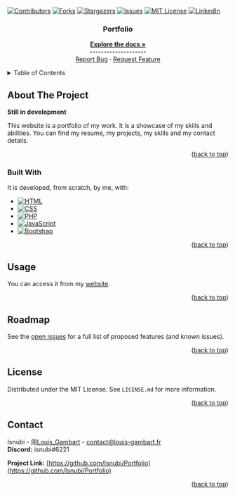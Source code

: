 <a name="readme-top"></a>

<!-- Projet Shields -->
[![Contributors][contributors-shield]][contributors-url]
[![Forks][forks-shield]][forks-url]
[![Stargazers][stars-shield]][stars-url]
[![Issues][issues-shield]][issues-url]
[![MIT License][license-shield]][license-url]
[![LinkedIn][linkedin-shield]][linkedin-url]

<!-- Replace these markers with infos - "Portfolio"-->

<!-- PROJECT LOGO
<br />
<div align="center">
  <a href="https://github.com/Isnubi/Portfolio/">
    <img src="x/x.png" alt="Logo">
  </a>
-->

<div align="center">
<h3 align="center">Portfolio</h3>
  <p align="center">
    <a href="https://github.com/Isnubi/Portfolio/"><strong>Explore the docs »</strong></a>
    <br />--------------------
    <br />
    <a href="https://github.com/Isnubi/Portfolio/issues">Report Bug</a>
    ·
    <a href="https://github.com/Isnubi/Portfolio/issues">Request Feature</a>
  </p>
</div>

<!-- TABLE OF CONTENTS -->
<details>
  <summary>Table of Contents</summary>
  <ol>
    <li>
      <a href="#about-the-project">About The Project</a>
      <ul>
        <li><a href="#built-with">Built With</a></li>
      </ul>
    </li>
    <li><a href="#usage">Usage</a></li>
    <li><a href="#roadmap">Roadmap</a></li>
    <li><a href="#license">License</a></li>
    <li><a href="#contact">Contact</a></li>
  </ol>
</details>



<!-- ABOUT THE PROJECT -->
## About The Project
<!--
<div align="center">
    <img src="x/x.png" alt="Logo">
</div>
-->

**Still in development**

This website is a portfolio of my work. It is a showcase of my skills and 
abilities. You can find my resume, my projects, my skills and my contact details.

<p align="right">(<a href="#readme-top">back to top</a>)</p>



### Built With

It is developed, from scratch, by me, with:

* [![HTML][HTML-shield]][HTML-url]
* [![CSS][CSS-shield]][CSS-url]
* [![PHP][PHP-shield]][PHP-url]
* [![JavaScript][JavaScript-shield]][JavaScript-url]
* [![Bootstrap][Bootstrap-shield]][Bootstrap-url]

<p align="right">(<a href="#readme-top">back to top</a>)</p>



<!-- USAGE EXAMPLES -->
## Usage

You can access it from my [website](https://www.louis-gambart.fr/).

<p align="right">(<a href="#readme-top">back to top</a>)</p>



<!-- ROADMAP -->
## Roadmap



See the [open issues](https://github.com/Isnubi/Portfolio/issues) for a full list of proposed features (and known issues).

<p align="right">(<a href="#readme-top">back to top</a>)</p>



<!-- LICENSE -->
## License

Distributed under the MIT License. See `LICENSE.md` for more information.

<p align="right">(<a href="#readme-top">back to top</a>)</p>



<!-- CONTACT -->
## Contact


Isnubi - [@Louis_Gambart](https://twitter.com/Louis_Gambart) - contact@louis-gambart.fr
<br>**Discord:** isnubi#6221

**Project Link:** [https://github.com/Isnubi/Portfolio](https://github.com/Isnubi/Portfolio)

<p align="right">(<a href="#readme-top">back to top</a>)</p>




<!-- MARKDOWN LINKS & IMAGES -->
<!-- https://www.markdownguide.org/basic-syntax/#reference-style-links -->
[contributors-shield]: https://img.shields.io/github/contributors/Isnubi/Portfolio.svg?style=for-the-badge
[contributors-url]: https://github.com/Isnubi/Portfolio/graphs/contributors
[forks-shield]: https://img.shields.io/github/forks/Isnubi/Portfolio.svg?style=for-the-badge
[forks-url]: https://github.com/Isnubi/Portfolio/network/members
[stars-shield]: https://img.shields.io/github/stars/Isnubi/Portfolio.svg?style=for-the-badge
[stars-url]: https://github.com/Isnubi/Portfolio/stargazers
[issues-shield]: https://img.shields.io/github/issues/Isnubi/Portfolio.svg?style=for-the-badge
[issues-url]: https://github.com/Isnubi/Portfolio/issues
[license-shield]: https://img.shields.io/github/license/Isnubi/Portfolio.svg?style=for-the-badge
[license-url]: https://github.com/Isnubi/Portfolio/blob/master/LICENSE.md
[linkedin-shield]: https://img.shields.io/badge/-LinkedIn-black.svg?style=for-the-badge&logo=linkedin&colorB=555
[linkedin-url]: https://linkedin.com/in/louis-gambart
[Python-shield]: https://img.shields.io/badge/Python-3776AB?style=for-the-badge&logo=python&logoColor=white
[Python-url]: https://www.python.org/
[JSON-shield]: https://img.shields.io/badge/JSON-5E5C5C?style=for-the-badge&logo=json&logoColor=white
[JSON-url]: https://www.json.org/json-en.html
[Markdown-shield]: https://img.shields.io/badge/Markdown-000000?style=for-the-badge&logo=markdown&logoColor=white
[Markdown-url]: https://www.markdownguide.org/
[HTML-shield]: https://img.shields.io/badge/HTML5-E34F26?style=for-the-badge&logo=html5&logoColor=white
[HTML-url]: https://www.w3.org/html/
[CSS-shield]: https://img.shields.io/badge/CSS3-1572B6?style=for-the-badge&logo=css3&logoColor=white
[CSS-url]: https://www.w3.org/Style/CSS/Overview.en.html
[JavaScript-shield]: https://img.shields.io/badge/JavaScript-F7DF1E?style=for-the-badge&logo=javascript&logoColor=black
[JavaScript-url]: https://www.javascript.com/
[PHP-shield]: https://img.shields.io/badge/PHP-777BB4?style=for-the-badge&logo=php&logoColor=white
[PHP-url]: https://www.php.net/
[MySQL-shield]: https://img.shields.io/badge/MySQL-00000F?style=for-the-badge&logo=mysql&logoColor=white
[MySQL-url]: https://www.mysql.com/
[Java-shield]: https://img.shields.io/badge/Java-ED8B00?style=for-the-badge&logo=java&logoColor=white
[Java-url]: https://www.java.com/
[C-shield]: https://img.shields.io/badge/C-00599C?style=for-the-badge&logo=c&logoColor=white
[C-url]: https://en.wikipedia.org/wiki/C_(programming_language)
[CSV-shield]: https://img.shields.io/badge/CSV-239120?style=for-the-badge&logo=csv&logoColor=white
[CSV-url]: https://en.wikipedia.org/wiki/Comma-separated_values
[Bootstrap-shield]: https://img.shields.io/badge/Bootstrap-563D7C?style=for-the-badge&logo=bootstrap&logoColor=white
[Bootstrap-url]: https://getbootstrap.com
[Twitter-shield]: https://img.shields.io/twitter/follow/Louis_Gambart?style=social
[Twitter-url]: https://twitter.com/Louis_Gambart/